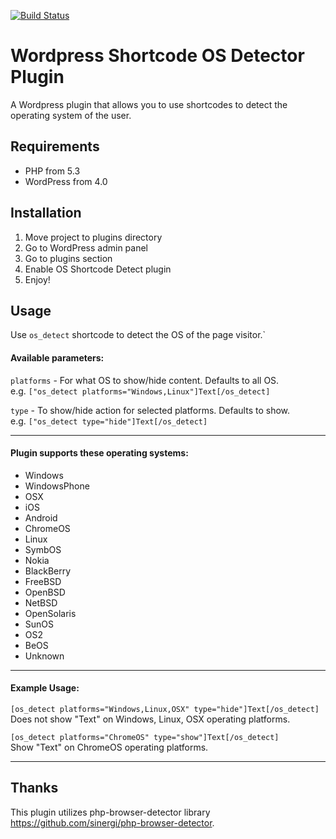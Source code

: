 [![Build Status](https://travis-ci.org/essensx/wp-os-detect.svg?branch=master)](https://travis-ci.org/essensx/wp-os-detect)

# Wordpress Shortcode OS Detector Plugin
A Wordpress plugin that allows you to use shortcodes to detect the operating system of the user.

## Requirements
- PHP from 5.3
- WordPress from 4.0

## Installation

1. Move project to plugins directory
2. Go to WordPress admin panel
3. Go to plugins section
4. Enable OS Shortcode Detect plugin
5. Enjoy!

## Usage

Use ```os_detect``` shortcode to detect the OS of the page visitor.`

#### Available parameters:

```platforms``` - For what OS to show/hide content. Defaults to all OS. <br />
e.g. ```["os_detect platforms="Windows,Linux"]Text[/os_detect]```

```type``` - To show/hide action for selected platforms. Defaults to show. <br />
e.g. ```["os_detect type="hide"]Text[/os_detect]```


----------

#### Plugin supports these operating systems:
 - Windows
 - WindowsPhone
 - OSX
 - iOS
 - Android
 - ChromeOS
 - Linux
 - SymbOS
 - Nokia
 - BlackBerry
 - FreeBSD
 - OpenBSD
 - NetBSD
 - OpenSolaris
 - SunOS
 - OS2
 - BeOS
 - Unknown
    

----------

#### Example Usage:

```[os_detect platforms="Windows,Linux,OSX" type="hide"]Text[/os_detect]``` <br />
Does not show "Text" on Windows, Linux, OSX operating platforms.


```[os_detect platforms="ChromeOS" type="show"]Text[/os_detect]``` <br />
Show "Text" on ChromeOS operating platforms.

----------

## Thanks

This plugin utilizes php-browser-detector library https://github.com/sinergi/php-browser-detector.

